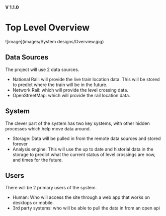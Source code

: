 **V 1.1.0**
# Top Level Overview

![image](images/System designs/Overview.jpg)

## Data Sources
The project will use 2 data sources.  

- National Rail: will provide the live train location data. This will be stored to predict where the train will be in the future.
- Network Rail: which will provide the level crossing data.
- OpenStreetMap: which will provide the rail location data.


## System
The clever part of the system has two key systems, with other hidden processes which help move data around.

 - Storage: Data will be pulled in from the remote data sources and stored forever
 - Analysis engine: This will use the up to date and historial data in the storage to predict  what the current status of level crossings are now, and times for the future.

## Users
There will be 2 primary users of the system.

- Human: Who will access the site through a web app that works on desktops or mobile.
- 3rd party systems: who will be able to pull the data in from an open api